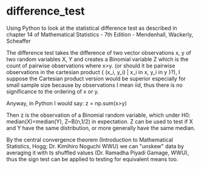 # difference_test
Using Python to look at the statistical difference test as described in chapter 14 of Mathematical Statistics - 7th Edition - Mendenhall, Wackerly, Scheaffer

The difference test takes the difference of two vector observations x, y of two random variables X, Y and creates a Binomial variable Z which is the count of pairwise observations where x>y. (or should it be pairwise observations in the cartesian product { (x_i, y_i) | x_i in x, y_i in y }?), I suppose the Cartesian product version would be superior especially for small sample size because by observations I mean iid, thus there is no significance to the ordering of x or y.

Anyway, in Python I would say:
z = np.sum(x>y)

Then z is the observation of a Binomial random variable, which under H0: median(X)=median(Y), Z~B(n,1/2) in expectation. Z can be used to test if X and Y have the same distribution, or more generally have the same median.

By the central convergence theorem (Introduction to Mathematical Statistics, Hogg; Dr. Kimihiro Noguchi WWU) we can "unskew" data by averaging it with ts shuffled values (Dr. Ramadha Piyadi Gamage, WWU), thus the sign test can be applied to testing for equivalent means too.
